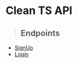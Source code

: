 # Clean TS API

> ## Endpoints

- [SignUp](./requirements/signup.md)
- [Login](./requirements/login.md)
